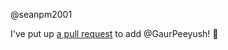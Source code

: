 @seanpm2001 

I've put up [a pull request](https://github.com/seanpm2001/Its-time-to-cut-WideVine-DRM/pull/8) to add @GaurPeeyush! :tada:

